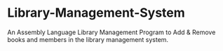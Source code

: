 # Library-Management-System
An Assembly Language Library Management Program to Add &amp; Remove books and members in the library management system.
